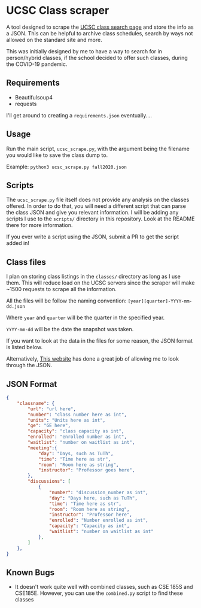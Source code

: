 # UCSC Class scraper

A tool designed to scrape the [UCSC class search page](https://pisa.ucsc.edu/class_search/) and store the info as a JSON. This can be helpful to archive class schedules, search by ways not allowed on the standard site and more.

This was initially designed by me to have a way to search for in person/hybrid classes, if the school decided to offer such classes, during the COVID-19 pandemic.

## Requirements

- Beautifulsoup4
- requests

I'll get around to creating a `requirements.json` eventually....

## Usage

Run the main script, `ucsc_scrape.py`, with the argument being the filename you would like to save the class dump to.

Example: `python3 ucsc_scrape.py fall2020.json`

## Scripts

The `ucsc_scrape.py` file itself does not provide any analysis on the classes offered. In order to do that, you will need a different script that can parse the class JSON and give you relevant information. I will be adding any scripts I use to the `scripts/` directory in this repository. Look at the README there for more information.

If you ever write a script using the JSON, submit a PR to get the script added in!

## Class files

I plan on storing class listings in the `classes/` directory as long as I use them. This will reduce load on the UCSC servers since the scraper will make ~1500 requests to scrape all the information.

All the files will be follow the naming convention: `[year][quarter]-YYYY-mm-dd.json`

Where `year` and `quarter` will be the quarter in the specified year.

`YYYY-mm-dd` will be the date the snapshot was taken.

If you want to look at the data in the files for some reason, the JSON format is listed below.

Alternatively, [This website](http://jsonviewer.stack.hu/) has done a great job of allowing me to look through the JSON.

## JSON Format

```json
{
    "classname": {
        "url": "url here",
        "number": "class number here as int",
        "units": "Units here as int",
        "ge": "GE here",
        "capacity": "class capacity as int",
        "enrolled": "enrolled number as int",
        "waitlist": "number on waitlist as int",
        "meeting":{
            "day": "Days, such as TuTh",
            "time": "Time here as str",
            "room": "Room here as string",
            "instructor": "Professor goes here",
        },
        "discussions": [
            {
                "number": "discussion_number as int",
                "day": "Days here, such as TuTh",
                "time": "Time here as str",
                "room": "Room here as string",
                "instructor": "Professor here",
                "enrolled": "Number enrolled as int",
                "capacity": "Capacity as int",
                "waitlist": "number on waitlist as int"
            },
        ]
    },
}
```

## Known Bugs

- It doesn't work quite well with combined classes, such as CSE 185S and CSE185E. However, you can use the `combined.py` script to find these classes
